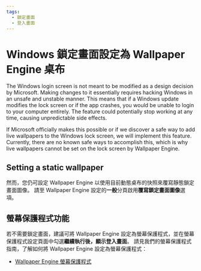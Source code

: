 ```yaml
---
tags:
  - 鎖定畫面
  - 登入畫面
---
```


# Windows 鎖定畫面設定為 Wallpaper Engine 桌布

The Windows login screen is not meant to be modified as a design decision by Microsoft. Making changes to it essentially requires hacking Windows in an unsafe and unstable manner. This means that if a Windows update modifies the lock screen or if the app crashes, you would be unable to login to your computer entirely. The feature could potentially stop working at any time, causing unpredictable side effects.

If Microsoft officially makes this possible or if we discover a safe way to add live wallpapers to the Windows lock screen, we will implement this feature. Currently, there are no known safe ways to accomplish this, which is why live wallpapers cannot be set on the lock screen by Wallpaper Engine.

## Setting a static wallpaper

然而，您仍可設定 Wallpaper Engine 以使用目前動態桌布的快照來覆寫靜態鎖定畫面圖像。 請至 Wallpaper Engine 設定的**一般**分頁啟用**覆寫鎖定畫面圖像**選項。

## 螢幕保護程式功能

若不需要鎖定畫面，建議可將 Wallpaper Engine 設定為螢幕保護程式，並在螢幕保護程式設定頁面中勾選**繼續執行後，顯示登入畫面**。 請見我們的螢幕保護程式指南，了解如何將 Wallpaper Engine 設定為螢幕保護程式：

* [Wallpaper Engine 螢幕保護程式](/functionality/screensaver.html)